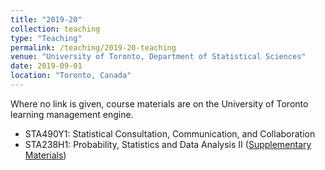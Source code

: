 ```yaml
---
title: "2019-20"
collection: teaching
type: "Teaching"
permalink: /teaching/2019-20-teaching
venue: "University of Toronto, Department of Statistical Sciences"
date: 2019-09-01
location: "Toronto, Canada"
---
```


Where no link is given, course materials are on the University of Toronto learning management engine.

* STA490Y1: Statistical Consultation, Communication, and Collaboration  
* STA238H1: Probability, Statistics and Data Analysis II ([Supplementary Materials](https://awstringer1.github.io/sta238-book/))



